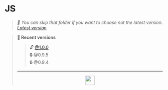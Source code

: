 # JS
> *📍 You can skip that folder if you 
want to choose not the latest version.
[Latest version](https://github.com/zlures/everythinginone/)*
<!-- how did u read that lol -->
<!-- here’s an tutorial for free vbucks 4 u -->
<!-- http://freevbucks.com/ (legal) -->
> **🔎 Recent versions** <br>
> > 🔓 [@1.0.0](https://)<br>
> > 🔒 @0.9.5 <br>
> > 🔒 @0.9.4 <br>
> - - -
> <div align="center"><a href="https://github.com"><img height="30" width="30" src="https://github.com/zlures/everythinginone/blob/bb4aa4aaa29591f72579e408723f396e594cd8e2/js/assets/89F807EF-638B-4501-B7DE-DB8F7C9E2566.png"></a>
> </div>
